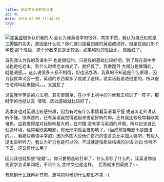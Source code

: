 ```yaml
---
title: 谈谈学英语的那点事
id: 46
date: 2010-08-09 21:44:10
tags:
---
```


[![](http://img.tuluo.com/d/2008-12-25/%B9%B7%B9%B7%D1%A7%D3%A2%D3%EF-4.jpg "学英语")](http://img.tuluo.com/d/2008-12-25/%B9%B7%B9%B7%D1%A7%D3%A2%D3%EF-4.jpg)很多认识我的人 会认为我英语学的很好。其实不然，我认为自己也就是三脚猫的功夫。原因是什么呢？你们就只是看到我的英语成绩好，但是在我们那个学校 那个班级，这个分数来说是比较高，如果和别的班级比， 就脸红了。

首先我认为我的英语水平 也是很低的，只是我的基础比较好吧，到了现在高中考试也是吃老本，到什么时候老本啃光了，就杯具了。我做题目 大部分是靠猜的，就是语感。。这么说很多人都不相信，但也没办法，我真的不知道是什么原理，因为我就单词会一些，英语的东西看多了就成了这样。说实话我语法很差的，所以很怕老师叫起来提问。。。太尴尬了

说说我学英语的方法吧，其实很简单，在小学上初中的时候我去培训了一阵子，那时学的也挺认真  嘿嘿，因此基础就比较好了，

我本身也对英语比较感兴趣，因为有时有什么事情看英语看不懂 或者听老外讲话听不懂，很痛苦的，还有英语我觉得说起来也蛮好听的嘛。还有我比较经常看欧美电影，这我觉得是对我影响最大的，在中国 没有学习英语的环境，所以应该自己创造环境，经常看欧美电影，你无形中就会被影响了。（当然前提电影不是国语的。。。看那些英语中字的）因为外国人说他们自己的语言总比中国人强吧，有些人提出说听听力，我认为听力也是可以的，不过就是怕那些枯燥的对话 对白 你听不下去，这又有什么用？

因此我也就那些“秘籍”。。你只要把基础打牢了，什么音标了什么的，读英语你首先要学会读单词吧，不论什么 念中文也是这样。  后面就水到渠成了~~

有想到什么就再补充吧，想写的时候却什么都出不来 :-(